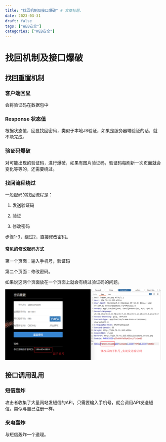 ```yaml
---
title: "找回机制及接口爆破" # 文章标题.
date: 2023-03-31
draft: false
tags: ["WEB安全"]
categories: ["WEB安全"]
---
```


# 找回机制及接口爆破

## 找回重置机制

### 客户端回显

会将验证码在数据包中

### Response 状态值

根据状态值，回显找回密码，类似于本地JS验证，如果是服务器端验证的话，就不能完成。

### 验证码爆破

对可能出现的验证码，进行爆破，如果有图片验证码，验证码每刷新一次页面就会变化等等的，还需要绕过。

### 找回流程绕过

一般密码的找回流程是：

1. 发送验证码

2. 验证

3. 修改密码

步骤1-3，绕过2，直接修改密码。

#### 常见的修改密码方式

第一个页面：输入手机号，验证码

第二个页面：修改密码。

如果说这两个页面放在一个页面上就会有绕过验证码的问题。

![手机号密码找回](./手机号密码找回.png)

## 接口调用乱用

### 短信轰炸

攻击者收集了大量网站发短信的API，只需要输入手机号，就会调用API发送短信。类似与自己注册一样。

### 来电轰炸

与短信轰炸一个道理。